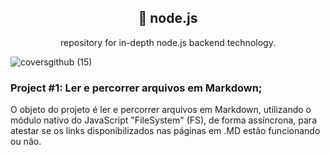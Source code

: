 <h2 align="center">🧵 node.js</h2>

<p align="center">repository for in-depth node.js backend technology.</p>

![coversgithub (15)](https://user-images.githubusercontent.com/101408372/172282508-3d504aab-11c2-401b-b3b6-fe34c398d270.png)

### Project #1: Ler e percorrer arquivos em Markdown; 
O objeto do projeto é ler e percorrer arquivos em Markdown, utilizando o módulo nativo do JavaScript "FileSystem" (FS), de forma assíncrona, para atestar se os links disponibilizados nas páginas em .MD estão funcionando ou não.  


